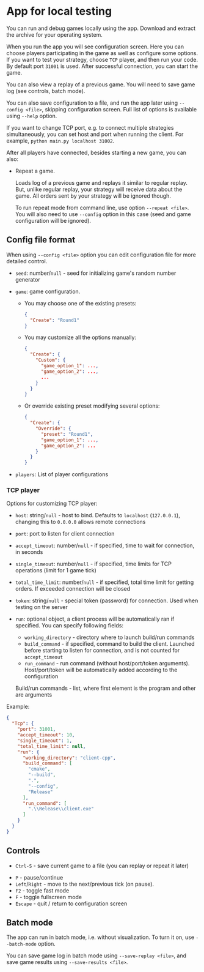 # App for local testing

You can run and debug games locally using the app. Download and extract the archive for your operating system.

When you run the app you will see configuration screen.
Here you can choose players participating in the game as well as configure some options.
If you want to test your strategy, choose `TCP` player, and then run your code. By default port `31001` is used.
After successful connection, you can start the game.

You can also view a replay of a previous game. You will need to save game log (see controls, batch mode).

You can also save configuration to a file, and run the app later using `--config <file>`, skipping configuration screen.
Full list of options is available using `--help` option.

If you want to change TCP port, e.g. to connect multiple strategies simultaneously, you can set host and port when running the client.
For example, `python main.py localhost 31002`.

After all players have connected, besides starting a new game, you can also:

- Repeat a game.

  Loads log of a previous game and replays it similar to regular replay.
  But, unlike regular replay, your strategy will receive data about the game.
  All orders sent by your strategy will be ignored though.

  To run repeat mode from command line, use option `--repeat <file>`.
  You will also need to use `--config` option in this case (seed and game configuration will be ignored).

<!-- - Load game state.

  Loads previously saved game state and continues the game from there, instead of generating initial state. -->
  
## Config file format

When using `--config <file>` option you can edit configuration file for more detailed control.

- `seed`: number/`null` - seed for initializing game's random number generator
- `game`: game configuration.

  - You may choose one of the existing presets:

    ```json
    {
      "Create": "Round1"
    }
    ```

  - You may customize all the options manually:

    ```json
    {
      "Create": {
        "Custom": {
          "game_option_1": ...,
          "game_option_2": ...,
          ...
        }
      }
    }
    ```

  - Or override existing preset modifying several options:

    ```json
    {
      "Create": {
        "Override": {
          "preset": "Round1",
          "game_option_1": ...,
          "game_option_2": ...
        }
      }
    }
    ```

- `players`: List of player configurations

### TCP player

Options for customizing TCP player:

- `host`: string/`null` - host to bind.
  Defaults to `localhost` (`127.0.0.1`),
  changing this to `0.0.0.0` allows remote connections
- `port`: port to listen for client connection
- `accept_timeout`: number/`null` - if specified, time to wait for connection, in seconds
- `single_timeout`: number/`null` - if specified, time limits for TCP operations (limit for 1 game tick)
- `total_time_limit`: number/`null` - if specified, total time limit for getting orders.
  If exceeded connection will be closed
- `token`: string/`null` - special token (password) for connection. Used when testing on the server
- `run`: optional object, a client process will be automatically ran if specified.
  You can specify following fields:
  - `working_directory` - directory where to launch build/run commands
  - `build_command` - if specified, command to build the client.
    Launched before starting to listen for connection, and is not counted for `accept_timeout`
  - `run_command` - run command (without host/port/token arguments).
    Host/port/token will be automatically added according to the configuration

  Build/run commands - list, where first element is the program and other are arguments

Example:

```json
{
  "Tcp": {
    "port": 31001,
    "accept_timeout": 10,
    "single_timeout": 1,
    "total_time_limit": null,
    "run": {
      "working_directory": "client-cpp",
      "build_command": [
        "cmake",
        "--build",
        ".",
        "--config",
        "Release"
      ],
      "run_command": [
        ".\\Release\\client.exe"
      ]
    }
  }
}
```

## Controls

- `Ctrl-S` - save current game to a file (you can replay or repeat it later)
<!-- - `Ctrl-E` - save current game state (you can load this game state later to continue from it) -->
- `P` - pause/continue
- `Left`/`Right` - move to the next/previous tick (on pause).
- `F2` - toggle fast mode
- `F` - toggle fullscreen mode
- `Escape` - quit / return to configuration screen

## Batch mode

The app can run in batch mode, i.e. without visualization.
To turn it on, use `--batch-mode` option.

You can save game log in batch mode using `--save-replay <file>`, and save game results using `--save-results <file>`.
